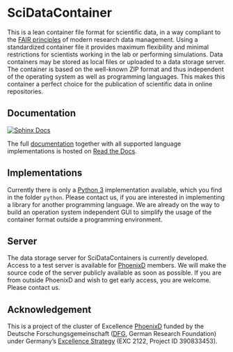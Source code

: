 # SciDataContainer

This is a lean container file format for scientific data, in a way compliant to the [FAIR principles](https://en.wikipedia.org/wiki/FAIR_data) of modern research data management. Using a standardized container file it provides maximum flexibility and minimal restrictions for scientists working in the lab or performing simulations. Data containers may be stored as local files or uploaded to a data storage server. The container is based on the well-known ZIP format and thus independent of the operating system as well as programming languages. This makes this container a perfect choice for the publication of scientific data in online repositories.

## Documentation

[![Sphinx Docs](https://github.com/svenkleinert/scidatacontainer/actions/workflows/sphinx-docs.yml/badge.svg)](https://github.com/svenkleinert/scidatacontainer/actions/workflows/sphinx-docs.yml)

The full [documentation](https://scidatacontainer.readthedocs.io/en/latest/) together with all supported language implementations is hosted on [Read the Docs](https://readthedocs.org/).

## Implementations

Currently there is only a [Python 3](https://www.python.org/) implementation available, which you find in the folder `python`. Please contact us, if you are interested in implementing a library for another programming language. We are already on the way to build an operation system independent GUI to simplify the usage of the container format outside a programming environment.

## Server

The data storage server for SciDataContainers is currently developed. Access to a test server is available for [PhoenixD](https://www.phoenixd.uni-hannover.de) members. We will make the source code of the server publicly available as soon as possible. If you are from outside PhoenixD and wish to get early access, you are welcome. Please contact us.

## Acknowledgement

This is a project of the cluster of Excellence [PhoenixD](https://www.phoenixd.uni-hannover.de) funded by the Deutsche Forschungsgemeinschaft ([DFG](https://www.dfg.de/en/), German Research Foundation) under Germany’s [Excellence Strategy](https://www.dfg.de/en/research_funding/programmes/excellence_strategy/index.html) (EXC 2122, Project ID 390833453).


